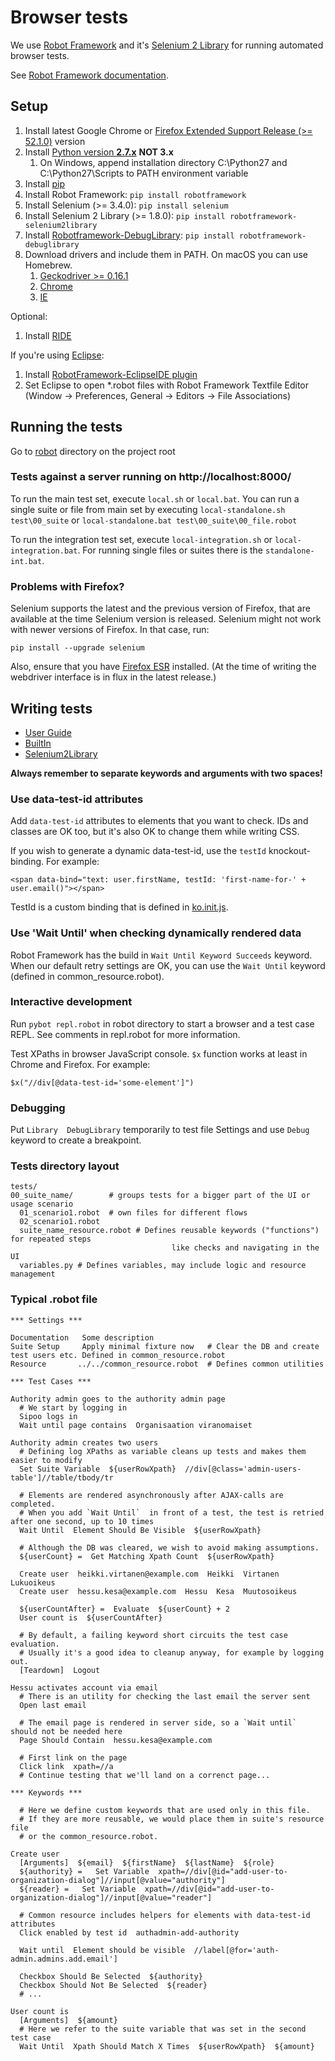# Browser tests

We use [Robot Framework](http://robotframework.org/) and it's
[Selenium 2 Library](https://github.com/robotframework/Selenium2Library)
for running automated browser tests.

See [Robot Framework documentation](http://robotframework.org/robotframework/).

## Setup

1. Install latest Google Chrome or [Firefox Extended Support Release (>= 52.1.0)](https://www.mozilla.org/en-US/firefox/organizations/all/) version
2. Install [Python version **2.7.x**](http://www.python.org/getit/) **NOT 3.x**
    1.  On Windows, append installation directory C:\Python27 and C:\Python27\Scripts to PATH environment variable
3. Install [pip](http://www.pip-installer.org/en/latest/installing.html)
4. Install Robot Framework: `pip install robotframework`
5. Install Selenium (>= 3.4.0): `pip install selenium`
6. Install Selenium 2 Library (>= 1.8.0): `pip install robotframework-selenium2library`
7. Install [Robotframework-DebugLibrary](https://github.com/xyb/robotframework-debuglibrary): `pip install robotframework-debuglibrary`
8. Download drivers and include them in PATH. On macOS you can use Homebrew.
    1.  [Geckodriver >= 0.16.1](https://github.com/mozilla/geckodriver/releases/)
    2.  [Chrome](https://sites.google.com/a/chromium.org/chromedriver/downloads)
    3.  [IE](http://selenium-release.storage.googleapis.com/index.html)

Optional:

1.  Install [RIDE](https://github.com/robotframework/ride)

If you're using [Eclipse](http://www.eclipse.org/):

1.  Install [RobotFramework-EclipseIDE plugin](https://github.com/NitorCreations/RobotFramework-EclipseIDE/wiki/Installation)
2.  Set Eclipse to open *.robot files with Robot Framework Textfile Editor (Window -> Preferences, General -> Editors -> File Associations)

## Running the tests

Go to [robot](../robot) directory on the project root

### Tests against a server running on http://localhost:8000/

To run the main test set, execute `local.sh` or  `local.bat`.
You can run a single suite or file from main set by executing `local-standalone.sh test\00_suite` or
`local-standalone.bat test\00_suite\00_file.robot`

To run the integration test set, execute `local-integration.sh` or  `local-integration.bat`.
For running single files or suites there is the `standalone-int.bat`.

### Problems with Firefox?

Selenium supports the latest and the previous version of Firefox, that are available at the time Selenium version is released.
Selenium might not work with newer versions of Firefox. In that case, run:

    pip install --upgrade selenium

Also, ensure that you have [Firefox ESR](https://www.mozilla.org/en-US/firefox/organizations/all/) installed.
(At the time of writing the webdriver interface is in flux in the latest release.)

## Writing tests

  - [User Guide](http://robotframework.org/robotframework/latest/RobotFrameworkUserGuide.html)
  - [BuiltIn](http://robotframework.org/robotframework/latest/libraries/BuiltIn.html)
  - [Selenium2Library](http://robotframework.org/Selenium2Library/Selenium2Library.html)

**Always remember to separate keywords and arguments with two spaces!**

### Use data-test-id attributes

Add `data-test-id` attributes to elements that you want to check.
IDs and classes are OK too, but it's also OK to change them while writing CSS.

If you wish to generate a dynamic data-test-id, use the `testId` knockout-binding. For example:

    <span data-bind="text: user.firstName, testId: 'first-name-for-' + user.email()"></span>

TestId is a custom binding that is defined in [ko.init.js](../resources/private/common/ko.init.js).

### Use 'Wait Until' when checking dynamically rendered data

Robot Framework has the build in `Wait Until Keyword Succeeds` keyword.
When our default retry settings are OK, you can use the `Wait Until`  keyword
(defined in common_resource.robot).

### Interactive development

Run `pybot repl.robot` in robot directory to start a browser and a test case REPL.
See comments in repl.robot for more information.

Test XPaths in browser JavaScript console. `$x` function works at least in Chrome and Firefox. For example:

    $x("//div[@data-test-id='some-element']")

### Debugging

Put `Library  DebugLibrary` temporarily to test file Settings and use `Debug` keyword to create a breakpoint.

### Tests directory layout

    tests/
    00_suite_name/        # groups tests for a bigger part of the UI or usage scenario
      01_scenario1.robot  # own files for different flows
      02_scenario1.robot
      suite_name_resource.robot # Defines reusable keywords ("functions") for repeated steps
                                        like checks and navigating in the UI
      variables.py # Defines variables, may include logic and resource management

### Typical .robot file

    *** Settings ***

    Documentation   Some description
    Suite Setup     Apply minimal fixture now   # Clear the DB and create test users etc. Defined in common_resource.robot
    Resource       ../../common_resource.robot  # Defines common utilities

    *** Test Cases ***

    Authority admin goes to the authority admin page
      # We start by logging in
      Sipoo logs in
      Wait until page contains  Organisaation viranomaiset

    Authority admin creates two users
      # Defining log XPaths as variable cleans up tests and makes them easier to modify
      Set Suite Variable  ${userRowXpath}  //div[@class='admin-users-table']//table/tbody/tr

      # Elements are rendered asynchronously after AJAX-calls are completed.
      # When you add `Wait Until`  in front of a test, the test is retried after one second, up to 10 times
      Wait Until  Element Should Be Visible  ${userRowXpath}

      # Although the DB was cleared, we wish to avoid making assumptions.
      ${userCount} =  Get Matching Xpath Count  ${userRowXpath}

      Create user  heikki.virtanen@example.com  Heikki  Virtanen  Lukuoikeus
      Create user  hessu.kesa@example.com  Hessu  Kesa  Muutosoikeus

      ${userCountAfter} =  Evaluate  ${userCount} + 2
      User count is  ${userCountAfter}

      # By default, a failing keyword short circuits the test case evaluation.
      # Usually it's a good idea to cleanup anyway, for example by logging out.
      [Teardown]  Logout

    Hessu activates account via email
      # There is an utility for checking the last email the server sent
      Open last email

      # The email page is rendered in server side, so a `Wait until` should not be needed here
      Page Should Contain  hessu.kesa@example.com

      # First link on the page
      Click link  xpath=//a
      # Continue testing that we'll land on a correnct page...

    *** Keywords ***

      # Here we define custom keywords that are used only in this file.
      # If they are more reusable, we would place them in suite's resource file
      # or the common_resource.robot.

    Create user
      [Arguments]  ${email}  ${firstName}  ${lastName}  ${role}
      ${authority} =   Set Variable  xpath=//div[@id="add-user-to-organization-dialog"]//input[@value="authority"]
      ${reader} =   Set Variable  xpath=//div[@id="add-user-to-organization-dialog"]//input[@value="reader"]

      # Common resource includes helpers for elements with data-test-id attributes
      Click enabled by test id  authadmin-add-authority

      Wait until  Element should be visible  //label[@for='auth-admin.admins.add.email']

      Checkbox Should Be Selected  ${authority}
      Checkbox Should Not Be Selected  ${reader}
      # ...

    User count is
      [Arguments]  ${amount}
      # Here we refer to the suite variable that was set in the second test case
      Wait Until  Xpath Should Match X Times  ${userRowXpath}  ${amount}
